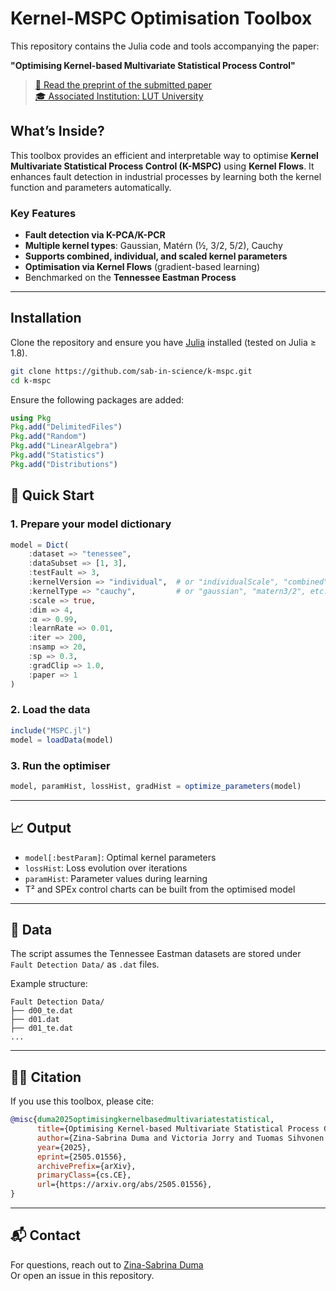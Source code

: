 # Kernel-MSPC Optimisation Toolbox

This repository contains the Julia code and tools accompanying the paper:

**"Optimising Kernel-based Multivariate Statistical Process Control"** 
> [📄 Read the preprint of the submitted paper](https://arxiv.org/pdf/2505.01556)  
> [🎓 Associated Institution: LUT University](https://www.lut.fi)

## What’s Inside?

This toolbox provides an efficient and interpretable way to optimise **Kernel Multivariate Statistical Process Control (K-MSPC)** using **Kernel Flows**. It enhances fault detection in industrial processes by learning both the kernel function and parameters automatically.

### Key Features

- **Fault detection via K-PCA/K-PCR**
- **Multiple kernel types**: Gaussian, Matérn (½, 3/2, 5/2), Cauchy
- **Supports combined, individual, and scaled kernel parameters**
- **Optimisation via Kernel Flows** (gradient-based learning)
- Benchmarked on the **Tennessee Eastman Process**

---

## Installation

Clone the repository and ensure you have [Julia](https://julialang.org/) installed (tested on Julia ≥ 1.8).

```bash
git clone https://github.com/sab-in-science/k-mspc.git
cd k-mspc
```

Ensure the following packages are added:
```julia
using Pkg
Pkg.add("DelimitedFiles")
Pkg.add("Random")
Pkg.add("LinearAlgebra")
Pkg.add("Statistics")
Pkg.add("Distributions")
```
## 🚀 Quick Start

### 1. Prepare your model dictionary

```julia
model = Dict(
    :dataset => "tenessee",
    :dataSubset => [1, 3],
    :testFault => 3,
    :kernelVersion => "individual",  # or "individualScale", "combined", etc.
    :kernelType => "cauchy",         # or "gaussian", "matern3/2", etc.
    :scale => true,
    :dim => 4,
    :α => 0.99,
    :learnRate => 0.01,
    :iter => 200,
    :nsamp => 20,
    :sp => 0.3,
    :gradClip => 1.0,
    :paper => 1
)
```

### 2. Load the data

```julia
include("MSPC.jl")
model = loadData(model)
```

### 3. Run the optimiser

```julia
model, paramHist, lossHist, gradHist = optimize_parameters(model)
```

---

## 📈 Output

- `model[:bestParam]`: Optimal kernel parameters
- `lossHist`: Loss evolution over iterations
- `paramHist`: Parameter values during learning
- T² and SPEx control charts can be built from the optimised model

---

## 📁 Data

The script assumes the Tennessee Eastman datasets are stored under `Fault Detection Data/` as `.dat` files.

Example structure:
```
Fault Detection Data/
├── d00_te.dat
├── d01.dat
├── d01_te.dat
...
```

---

## 🧑‍🔬 Citation

If you use this toolbox, please cite:

```bibtex
@misc{duma2025optimisingkernelbasedmultivariatestatistical,
      title={Optimising Kernel-based Multivariate Statistical Process Control}, 
      author={Zina-Sabrina Duma and Victoria Jorry and Tuomas Sihvonen and Satu-Pia Reinikainen and Lassi Roininen},
      year={2025},
      eprint={2505.01556},
      archivePrefix={arXiv},
      primaryClass={cs.CE},
      url={https://arxiv.org/abs/2505.01556}, 
}
```

---

## 📬 Contact

For questions, reach out to [Zina-Sabrina Duma](mailto:Zina-Sabrina.Duma@lut.fi)  
Or open an issue in this repository.
